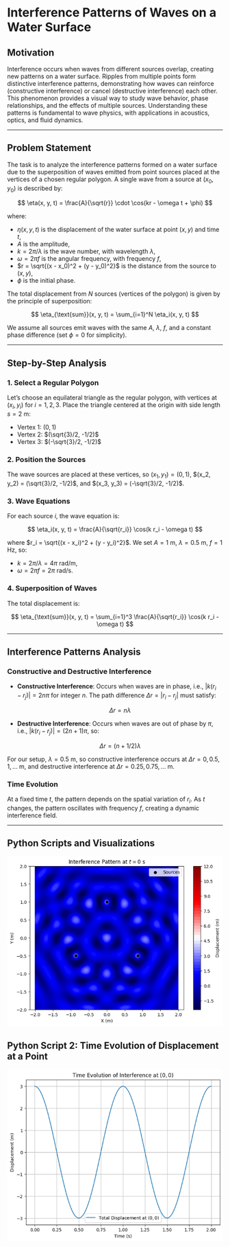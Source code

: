 # Interference Patterns of Waves on a Water Surface

## Motivation

Interference occurs when waves from different sources overlap, creating new patterns on a water surface. Ripples from multiple points form distinctive interference patterns, demonstrating how waves can reinforce (constructive interference) or cancel (destructive interference) each other. This phenomenon provides a visual way to study wave behavior, phase relationships, and the effects of multiple sources. Understanding these patterns is fundamental to wave physics, with applications in acoustics, optics, and fluid dynamics.

---

## Problem Statement

The task is to analyze the interference patterns formed on a water surface due to the superposition of waves emitted from point sources placed at the vertices of a chosen regular polygon. A single wave from a source at $(x_0, y_0)$ is described by:

$$
\eta(x, y, t) = \frac{A}{\sqrt{r}} \cdot \cos(kr - \omega t + \phi)
$$

where:

- $\eta(x, y, t)$ is the displacement of the water surface at point $(x, y)$ and time $t$,
- $A$ is the amplitude,
- $k = 2\pi / \lambda$ is the wave number, with wavelength $\lambda$,
- $\omega = 2\pi f$ is the angular frequency, with frequency $f$,
- $r = \sqrt{(x - x_0)^2 + (y - y_0)^2}$ is the distance from the source to $(x, y)$,
- $\phi$ is the initial phase.

The total displacement from $N$ sources (vertices of the polygon) is given by the principle of superposition:

$$
\eta_{\text{sum}}(x, y, t) = \sum_{i=1}^N \eta_i(x, y, t)
$$

We assume all sources emit waves with the same $A$, $\lambda$, $f$, and a constant phase difference (set $\phi = 0$ for simplicity).

---

## Step-by-Step Analysis

### 1. Select a Regular Polygon

Let’s choose an equilateral triangle as the regular polygon, with vertices at $(x_i, y_i)$ for $i = 1, 2, 3$. Place the triangle centered at the origin with side length $s = 2$ m:

- Vertex 1: $(0, 1)$
- Vertex 2: $(\sqrt{3}/2, -1/2)$
- Vertex 3: $(-\sqrt{3}/2, -1/2)$

### 2. Position the Sources

The wave sources are placed at these vertices, so $(x_1, y_1) = (0, 1)$, $(x_2, y_2) = (\sqrt{3}/2, -1/2)$, and $(x_3, y_3) = (-\sqrt{3}/2, -1/2)$.

### 3. Wave Equations

For each source $i$, the wave equation is:

$$
\eta_i(x, y, t) = \frac{A}{\sqrt{r_i}} \cos(k r_i - \omega t)
$$

where $r_i = \sqrt{(x - x_i)^2 + (y - y_i)^2}$. We set $A = 1$ m, $\lambda = 0.5$ m, $f = 1$ Hz, so:

- $k = 2\pi / \lambda = 4\pi$ rad/m,
- $\omega = 2\pi f = 2\pi$ rad/s.

### 4. Superposition of Waves

The total displacement is:

$$
\eta_{\text{sum}}(x, y, t) = \sum_{i=1}^3 \frac{A}{\sqrt{r_i}} \cos(k r_i - \omega t)
$$

---

## Interference Patterns Analysis

### Constructive and Destructive Interference

- **Constructive Interference**: Occurs when waves are in phase, i.e., $|k(r_i - r_j)| = 2n\pi$ for integer $n$. The path difference $\Delta r = |r_i - r_j|$ must satisfy:

  $$
  \Delta r = n \lambda
  $$

- **Destructive Interference**: Occurs when waves are out of phase by $\pi$, i.e., $|k(r_i - r_j)| = (2n+1)\pi$, so:

  $$
  \Delta r = (n + 1/2) \lambda
  $$

For our setup, $\lambda = 0.5$ m, so constructive interference occurs at $\Delta r = 0, 0.5, 1, \ldots$ m, and destructive interference at $\Delta r = 0.25, 0.75, \ldots$ m.

### Time Evolution

At a fixed time $t$, the pattern depends on the spatial variation of $r_i$. As $t$ changes, the pattern oscillates with frequency $f$, creating a dynamic interference field.

---

## Python Scripts and Visualizations

![alt text](image.png)

## Python Script 2: Time Evolution of Displacement at a Point

![alt text](image-1.png)